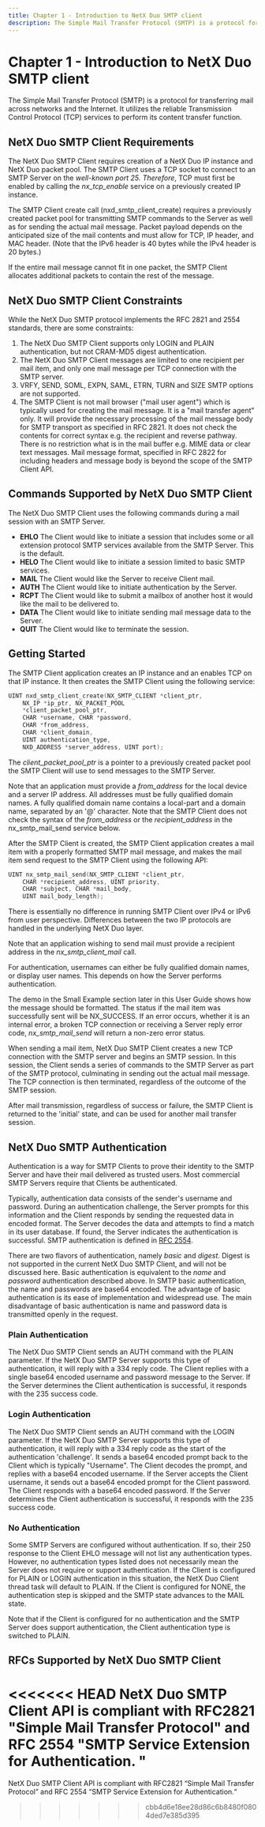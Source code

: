 ```yaml
---
title: Chapter 1 - Introduction to NetX Duo SMTP client
description: The Simple Mail Transfer Protocol (SMTP) is a protocol for transferring mail across networks and the Internet.
---
```


# Chapter 1 - Introduction to NetX Duo SMTP client

The Simple Mail Transfer Protocol (SMTP) is a protocol for transferring mail across networks and the Internet. It utilizes the reliable Transmission Control Protocol (TCP) services to perform its content transfer function.

## NetX Duo SMTP Client Requirements

The NetX Duo SMTP Client requires creation of a NetX Duo IP instance and NetX Duo packet pool. The SMTP Client uses a TCP socket to connect to an SMTP Server on the *well-known port 25. Therefore*, TCP must first be enabled by calling the *nx_tcp_enable* service on a previously created IP instance.

The SMTP Client create call (nxd_smtp_client_create) requires a previously created packet pool for transmitting SMTP commands to the Server as well as for sending the actual mail message. Packet payload depends on the anticipated size of the mail contents and must allow for TCP, IP header, and MAC header. (Note that the IPv6 header is 40 bytes while the IPv4 header is 20 bytes.)

If the entire mail message cannot fit in one packet, the SMTP Client allocates additional packets to contain the rest of the message.

## NetX Duo SMTP Client Constraints

While the NetX Duo SMTP protocol implements the RFC 2821 and 2554 standards, there are some constraints:

1. The NetX Duo SMTP Client supports only LOGIN and PLAIN authentication, but not CRAM-MD5 digest authentication.
2. The NetX Duo SMTP Client messages are limited to one recipient per mail item, and only one mail message per TCP connection with the SMTP server.
3. VRFY, SEND, SOML, EXPN, SAML, ETRN, TURN and SIZE SMTP options are not supported.
4. The SMTP Client is not mail browser ("mail user agent") which is typically used for creating the mail message. It is a "mail transfer agent" only. It will provide the necessary processing of the mail message body for SMTP transport as specified in RFC 2821. It does not check the contents for correct syntax e.g. the recipient and reverse pathway. There is no restriction what is in the mail buffer e.g. MIME data or clear text messages. Mail message format, specified in RFC 2822 for including headers and message body is beyond the scope of the SMTP Client API.

## Commands Supported by NetX Duo SMTP Client

The NetX Duo SMTP Client uses the following commands during a mail session with an SMTP Server.

- **EHLO** The Client would like to initiate a session that includes some or all extension protocol SMTP services available from the SMTP Server. This is the default.
- **HELO** The Client would like to initiate a session limited to basic SMTP services.
- **MAIL** The Client would like the Server to receive Client mail.
- **AUTH** The Client would like to initiate authentication by the Server.
- **RCPT** The Client would like to submit a mailbox of another host it would like the mail to be delivered to.
- **DATA** The Client would like to initiate sending mail message data to the Server.
- **QUIT** The Client would like to terminate the session.

## Getting Started

The SMTP Client application creates an IP instance and an enables TCP on that IP instance. It then creates the SMTP Client using the following service:

```C
UINT nxd_smtp_client_create(NX_SMTP_CLIENT *client_ptr,
    NX_IP *ip_ptr, NX_PACKET_POOL
    *client_packet_pool_ptr,
    CHAR *username, CHAR *password,
    CHAR *from_address,
    CHAR *client_domain,
    UINT authentication_type,
    NXD_ADDRESS *server_address, UINT port);
```

The *client_packet_pool_ptr* is a pointer to a previously created packet pool the SMTP Client will use to send messages to the SMTP Server.

Note that an application must provide a *from_address* for the local device and a server IP address. All addresses must be fully qualified domain names. A fully qualified domain name contains a local-part and a domain name, separated by an '@' character. Note that the SMTP Client does not check the syntax of the *from_address* or the *recipient_address* in the nx_smtp_mail_send service below.

After the SMTP Client is created, the SMTP Client application creates a mail item with a properly formatted SMTP mail message, and makes the mail item send request to the SMTP Client using the following API:

```C
UINT nx_smtp_mail_send(NX_SMTP_CLIENT *client_ptr,
    CHAR *recipient_address, UINT priority,
    CHAR *subject, CHAR *mail_body,
    UINT mail_body_length);
```

There is essentially no difference in running SMTP Client over IPv4 or IPv6 from user perspective. Differences between the two IP protocols are handled in the underlying NetX Duo layer.

Note that an application wishing to send mail must provide a recipient address in the *nx_smtp_client_mail* call.

For authentication, usernames can either be fully qualified domain names, or display user names. This depends on how the Server performs authentication.

The demo in the Small Example section later in this User Guide shows how the message should be formatted. The status if the mail item was successfully sent will be NX_SUCCESS. If an error occurs, whether it is an internal error, a broken TCP connection or receiving a Server reply error code, *nx_smtp_mail_send* will return a non-zero error status.

When sending a mail item, NetX Duo SMTP Client creates a new TCP connection with the SMTP server and begins an SMTP session. In this session, the Client sends a series of commands to the SMTP Server as part of the SMTP protocol, culminating in sending out the actual mail message. The TCP connection is then terminated, regardless of the outcome of the SMTP session.

After mail transmission, regardless of success or failure, the SMTP Client is returned to the 'initial' state, and can be used for another mail transfer session.

## NetX Duo SMTP Authentication

Authentication is a way for SMTP Clients to prove their identity to the SMTP Server and have their mail delivered as trusted users. Most commercial SMTP Servers require that Clients be authenticated.

Typically, authentication data consists of the sender's username and password. During an authentication challenge, the Server prompts for this information and the Client responds by sending the requested data in encoded format. The Server decodes the data and attempts to find a match in its user database. If found, the Server indicates the authentication is successful. SMTP authentication is defined in [RFC 2554](http://www.ietf.org/rfc/rfc2554.txt).

There are two flavors of authentication, namely *basic* and *digest*. Digest is not supported in the current NetX Duo SMTP Client, and will not be discussed here. Basic authentication is equivalent to the *name* and *password* authentication described above. In SMTP basic authentication, the name and passwords are base64 encoded. The advantage of basic authentication is its ease of implementation and widespread use. The main disadvantage of basic authentication is name and password data is transmitted openly in the request.

### Plain Authentication

The NetX Duo SMTP Client sends an AUTH command with the PLAIN parameter. If the NetX Duo SMTP Server supports this type of authentication, it will reply with a 334 reply code. The Client replies with a single base64 encoded username and password message to the Server. If the Server determines the Client authentication is successful, it responds with the 235 success code.

### Login Authentication

The NetX Duo SMTP Client sends an AUTH command with the LOGIN parameter. If the NetX Duo SMTP Server supports this type of authentication, it will reply with a 334 reply code as the start of the authentication 'challenge'. It sends a base64 encoded prompt back to the Client which is typically "Username". The Client decodes the prompt, and replies with a base64 encoded username. If the Server accepts the Client username, it sends out a base64 encoded prompt for the Client password. The Client responds with a base64 encoded password. If the Server determines the Client authentication is successful, it responds with the 235 success code.

### No Authentication

Some SMTP Servers are configured without authentication. If so, their 250 response to the Client EHLO message will not list any authentication types. However, no authentication types listed does not necessarily mean the Server does not require or support authentication. If the Client is configured for PLAIN or LOGIN authentication in this situation, the NetX Duo Client thread task will default to PLAIN. If the Client is configured for NONE, the authentication step is skipped and the SMTP state advances to the MAIL state.

Note that if the Client is configured for no authentication and the SMTP Server does support authentication, the Client authentication type is switched to PLAIN.

## RFCs Supported by NetX Duo SMTP Client

<<<<<<< HEAD
NetX Duo SMTP Client API is compliant with RFC2821 "Simple Mail Transfer Protocol" and RFC 2554 "SMTP Service Extension for Authentication. "
=======
NetX Duo SMTP Client API is compliant with RFC2821 “Simple Mail Transfer Protocol” and RFC 2554 “SMTP Service Extension for Authentication.“
>>>>>>> cbb4d6e18ee28d86c6b8480f0804ded7e385d395
